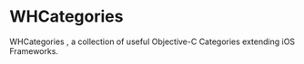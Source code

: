 # WHCategories
WHCategories , a collection of useful Objective-C Categories extending iOS Frameworks.
